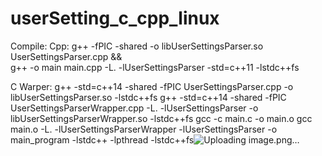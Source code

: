# userSetting_c_cpp_linux
Compile:
Cpp:
g++ -fPIC -shared -o libUserSettingsParser.so UserSettingsParser.cpp && \
g++ -o main main.cpp -L. -lUserSettingsParser -std=c++11 -lstdc++fs

C Warper:
g++ -std=c++14 -shared -fPIC UserSettingsParser.cpp -o libUserSettingsParser.so -lstdc++fs
g++ -std=c++14 -shared -fPIC UserSettingsParserWrapper.cpp -L. -lUserSettingsParser -o libUserSettingsParserWrapper.so -lstdc++fs
gcc -c main.c -o main.o
gcc main.o -L. -lUserSettingsParserWrapper -lUserSettingsParser -o main_program -lstdc++ -lpthread -lstdc++fs![Uploading image.png…]()
